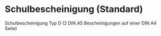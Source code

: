 ﻿# Schulbescheinigung (Standard)

Schulbescheinigung Typ D (2 DIN A5 Bescheinigungen auf einer DIN A4 Seite)
